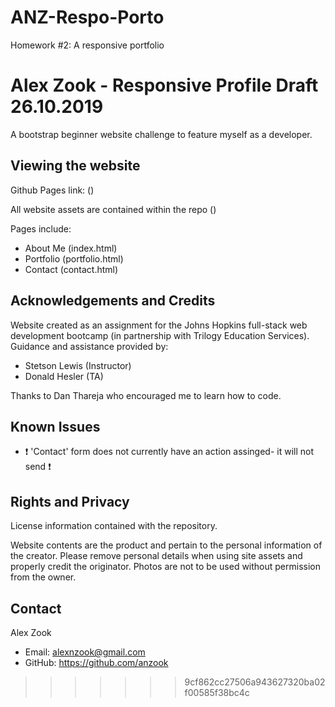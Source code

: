 
# ANZ-Respo-Porto
Homework #2: A responsive portfolio
# Alex Zook - Responsive Profile Draft 26.10.2019

A bootstrap beginner website challenge to feature myself as a developer.

## Viewing the website

Github Pages link: ()

All website assets are contained within the repo ()

Pages include:
* About Me (index.html)
* Portfolio (portfolio.html)
* Contact (contact.html)

## Acknowledgements and Credits

Website created as an assignment for the Johns Hopkins full-stack web development bootcamp (in partnership with Trilogy Education Services).
Guidance and assistance provided by:
* Stetson Lewis (Instructor)
* Donald Hesler (TA)

Thanks to Dan Thareja who encouraged me to learn how to code.

## Known Issues

* ❗ 'Contact' form does not currently have an action assinged- it will not send ❗ 

## Rights and Privacy

License information contained with the repository.

Website contents are the product and pertain to the personal information of the creator. Please remove personal details when using site assets and properly credit the originator. Photos are not to be used without permission from the owner.

## Contact

Alex Zook
* Email: alexnzook@gmail.com 
* GitHub: https://github.com/anzook
>>>>>>> 9cf862cc27506a943627320ba02f00585f38bc4c
